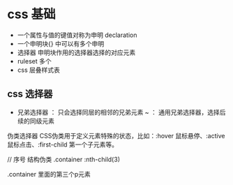 # css 基础

- 一个属性与值的键值对称为申明 declaration
- 一个申明块{} 中可以有多个申明
- 选择器 申明块作用的选择器选择的对应元素
- ruleset 多个
- css 层叠样式表

## css 选择器
+ 兄弟选择器 ： 只会选择同层的相邻的兄弟元素
~ ： 通用兄弟选择器，选择后续的同级元素

伪类选择器
CSS伪类用于定义元素特殊的状态，比如：:hover 鼠标悬停、:active 鼠标点击、:first-child 第一个子元素等。

// 序号
结构伪类
.container :nth-child(3) 

.container 里面的第三个p元素